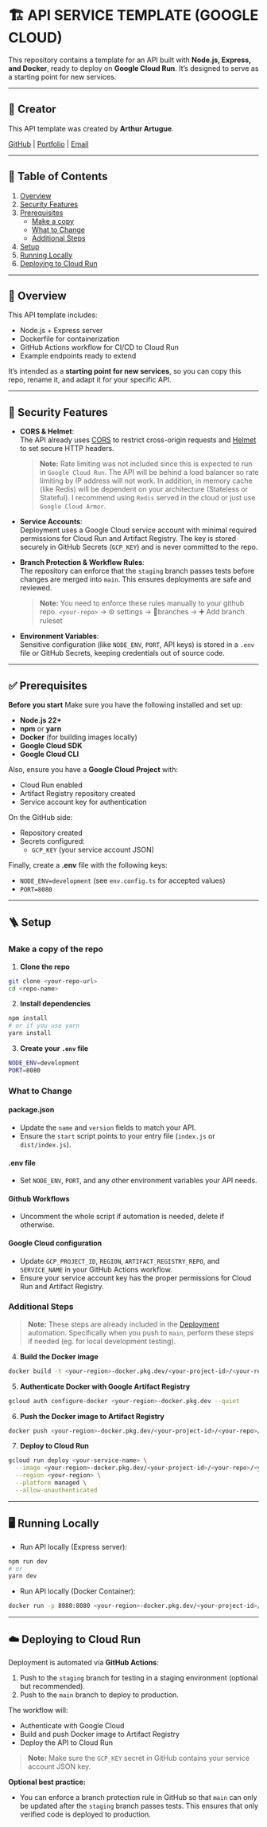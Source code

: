 # 🏗️ API SERVICE TEMPLATE (GOOGLE CLOUD)

This repository contains a template for an API built with **Node.js, Express, and Docker**, ready to deploy on **Google Cloud Run**. It’s designed to serve as a starting point for new services.

---

## 👤 Creator

This API template was created by **Arthur Artugue**.  

[GitHub](https://github.com/majiinB) | [Portfolio](https://personal-portfolio-virid-delta.vercel.app) | [Email](mailto:arthurartugue392@gmail.com)

---

## 📃 Table of Contents

1. [Overview](#-overview)  
2. [Security Features](#-security-features)  
2. [Prerequisites](#-prerequisites)  
    - [Make a copy](#make-a-copy-of-the-repo)  
    - [What to Change](#what-to-change) 
    - [Additional Steps](#additional-steps)  
3. [Setup](#-setup)  
4. [Running Locally](#-running-locally)  
5. [Deploying to Cloud Run](#d-eploying-to-cloud-run)  
  

---

## 🔭 Overview

This API template includes:

- Node.js + Express server  
- Dockerfile for containerization  
- GitHub Actions workflow for CI/CD to Cloud Run  
- Example endpoints ready to extend  

It’s intended as a **starting point for new services**, so you can copy this repo, rename it, and adapt it for your specific API.

---

## 🔐 Security Features

- **CORS & Helmet**:  
  The API already uses [CORS](https://developer.mozilla.org/en-US/docs/Web/HTTP/CORS) to restrict cross-origin requests and [Helmet](https://helmetjs.github.io/) to set secure HTTP headers.
  > **Note:** Rate limiting was not included since this is expected to run in `Google Cloud Run`. The API will be behind a load balancer so rate limiting by IP address will not work. In addition, in memory cache (like Redis) will be dependent on your architecture (Stateless or Stateful). I recommend using `Redis` served in the cloud or just use `Google Cloud Armor`. 

- **Service Accounts**:  
  Deployment uses a Google Cloud service account with minimal required permissions for Cloud Run and Artifact Registry. The key is stored securely in GitHub Secrets (`GCP_KEY`) and is never committed to the repo.

- **Branch Protection & Workflow Rules**:  
  The repository can enforce that the `staging` branch passes tests before changes are merged into `main`. This ensures deployments are safe and reviewed.
  >**Note:** You need to enforce these rules manually to your github repo. `<your-repo>` -> ⚙️ settings -> 🌿branches -> ➕ Add branch ruleset

- **Environment Variables**:  
  Sensitive configuration (like `NODE_ENV`, `PORT`, API keys) is stored in a `.env` file or GitHub Secrets, keeping credentials out of source code.


---

## ✅ Prerequisites

**Before you start** Make sure you have the following installed and set up:

- **Node.js 22+**  
- **npm** or **yarn**  
- **Docker** (for building images locally)  
- **Google Cloud SDK**  
- **Google Cloud CLI**  

Also, ensure you have a **Google Cloud Project** with:

- Cloud Run enabled  
- Artifact Registry repository created  
- Service account key for authentication  

On the GitHub side:

- Repository created  
- Secrets configured:
  - `GCP_KEY` (your service account JSON)

Finally, create a **.env** file with the following keys:

- `NODE_ENV=development` (see `env.config.ts` for accepted values)  
- `PORT=8080`

---

## 🪜 Setup
### Make a copy of the repo
1. **Clone the repo**  
```bash
git clone <your-repo-url>
cd <repo-name>
```

2. **Install dependencies**  
```bash
npm install
# or if you use yarn
yarn install
```

3. **Create your `.env` file**  
```bash
NODE_ENV=development
PORT=8080
```

### What to Change

#### package.json
- Update the `name` and `version` fields to match your API.  
- Ensure the `start` script points to your entry file (`index.js` or `dist/index.js`).

#### .env file
- Set `NODE_ENV`, `PORT`, and any other environment variables your API needs.

#### Github Workflows
- Uncomment the whole script if automation is needed, delete if otherwise.

#### Google Cloud configuration
- Update `GCP_PROJECT_ID`, `REGION`, `ARTIFACT_REGISTRY_REPO`, and `SERVICE_NAME` in your GitHub Actions workflow.  
- Ensure your service account key has the proper permissions for Cloud Run and Artifact Registry.

### Additional Steps 
>**Note:** These steps are already included in the [Deployment](#deployment) automation. Specifically when you push to `main`, perform these steps if needed (eg. for local development testing).

4. **Build the Docker image**  
```bash
docker build -t <your-region>-docker.pkg.dev/<your-project-id>/<your-repo>/<your-service-name>:latest .
```

5. **Authenticate Docker with Google Artifact Registry**  
```bash
gcloud auth configure-docker <your-region>-docker.pkg.dev --quiet
```

6. **Push the Docker image to Artifact Registry**  
```bash
docker push <your-region>-docker.pkg.dev/<your-project-id>/<your-repo>/<your-service-name>:latest
```

7. **Deploy to Cloud Run**  
```bash
gcloud run deploy <your-service-name> \
  --image <your-region>-docker.pkg.dev/<your-project-id>/<your-repo>/<your-service-name>:latest \
  --region <your-region> \
  --platform managed \
  --allow-unauthenticated
```

---

## 🖥️ Running Locally

- Run API locally (Express server):
```bash
npm run dev
# or
yarn dev
```
- Run API locally (Docker Container):
```bash
docker run -p 8080:8080 <your-region>-docker.pkg.dev/<your-project-id>/<your-repo>/<your-service-name>:latest
```

---

## ☁️ Deploying to Cloud Run

Deployment is automated via **GitHub Actions**:

1. Push to the `staging` branch for testing in a staging environment (optional but recommended).  
2. Push to the `main` branch to deploy to production.  

The workflow will:  
- Authenticate with Google Cloud  
- Build and push Docker image to Artifact Registry  
- Deploy the API to Cloud Run  

>**Note:** Make sure the `GCP_KEY` secret in GitHub contains your service account JSON key.

**Optional best practice:**  
- You can enforce a branch protection rule in GitHub so that `main` can only be updated after the `staging` branch passes tests. This ensures that only verified code is deployed to production.

